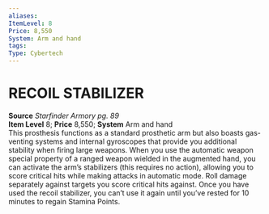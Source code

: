 ```yaml
---
aliases: 
ItemLevel: 8
Price: 8,550
System: Arm and hand
tags: 
Type: Cybertech
---
```

# RECOIL STABILIZER
**Source** _Starfinder Armory pg. 89_  
**Item Level** 8; **Price** 8,550; **System** Arm and hand  
This prosthesis functions as a standard prosthetic arm but also boasts gas-venting systems and internal gyroscopes that provide you additional stability when firing large weapons. When you use the automatic weapon special property of a ranged weapon wielded in the augmented hand, you can activate the arm’s stabilizers (this requires no action), allowing you to score critical hits while making attacks in automatic mode. Roll damage separately against targets you score critical hits against. Once you have used the recoil stabilizer, you can’t use it again until you’ve rested for 10 minutes to regain Stamina Points.